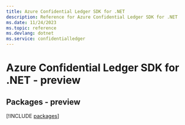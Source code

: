 ```yaml
---
title: Azure Confidential Ledger SDK for .NET
description: Reference for Azure Confidential Ledger SDK for .NET
ms.date: 11/24/2023
ms.topic: reference
ms.devlang: dotnet
ms.service: confidentialledger
---
```

# Azure Confidential Ledger SDK for .NET - preview
## Packages - preview
[!INCLUDE [packages](confidential-ledger-index.md)]